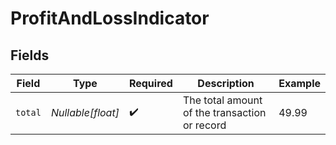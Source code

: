 # ProfitAndLossIndicator


## Fields

| Field                                         | Type                                          | Required                                      | Description                                   | Example                                       |
| --------------------------------------------- | --------------------------------------------- | --------------------------------------------- | --------------------------------------------- | --------------------------------------------- |
| `total`                                       | *Nullable[float]*                             | :heavy_check_mark:                            | The total amount of the transaction or record | 49.99                                         |
